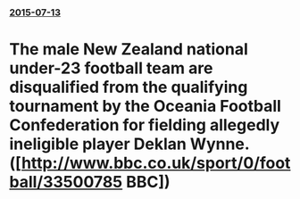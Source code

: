 ### [2015-07-13](/news/2015/07/13/index.md)

# The male New Zealand national under-23 football team are disqualified from the qualifying tournament by the Oceania Football Confederation for fielding allegedly ineligible player Deklan Wynne.([http://www.bbc.co.uk/sport/0/football/33500785 BBC])



